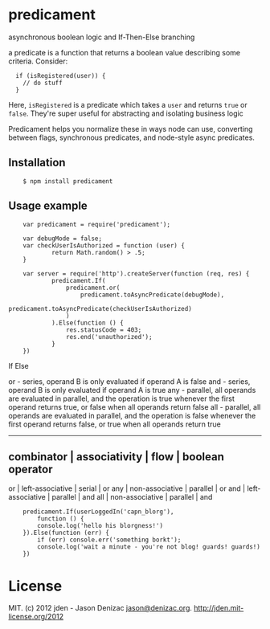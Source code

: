 # predicament
asynchronous boolean logic and If-Then-Else branching

a predicate is a function that returns a boolean value describing some criteria. Consider:

	  if (isRegistered(user)) {
	    // do stuff
	  }

Here, `isRegistered` is a predicate which takes a `user` and returns `true` or `false`. They're super useful for abstracting and isolating business logic

Predicament helps you normalize these in ways node can use, converting between flags, synchronous predicates, and node-style async predicates.

## Installation

		$ npm install predicament

## Usage example

		var predicament = require('predicament');

		var debugMode = false;
		var checkUserIsAuthorized = function (user) {
				return Math.random() > .5;
		}

		var server = require('http').createServer(function (req, res) {
				predicament.If(
					predicament.or(
						predicament.toAsyncPredicate(debugMode),
						predicament.toAsyncPredicate(checkUserIsAuthorized)
					)
				).Else(function () {
					res.statusCode = 403;
					res.end('unauthorized');
				}
		})

If
Else

or - series, operand B is only evaluated if operand A is false
and - series, operand B is only evaluated if operand A is true
any - parallel, all operands are evaluated in parallel, and the operation is true whenever the first operand returns true, or false when all operands return false
all - parallel, all operands are evaluated in parallel, and the operation is false whenever the first operand returns false, or true when all operands return true

-----------------------------------------------------------
combinator | associativity    | flow     | boolean operator
-----------------------------------------------------------
or         | left-associative | serial   | or
any        | non-associative  | parallel | or
and        | left-associative | parallel | and
all        | non-associative  | parallel | and

		predicament.If(userLoggedIn('capn_blorg'),
			function () {
			console.log('hello his blorgness!')
		}).Else(function (err) {
			if (err) console.err('something borkt');
			console.log('wait a minute - you're not blog! guards! guards!)
		})

# License
MIT. (c) 2012 jden - Jason Denizac <jason@denizac.org>. http://jden.mit-license.org/2012